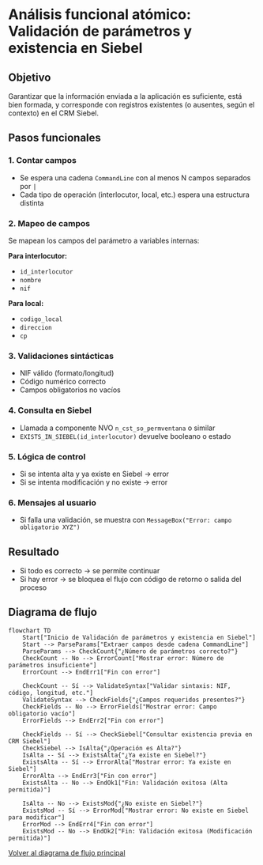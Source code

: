# Análisis funcional atómico: Validación de parámetros y existencia en Siebel

## Objetivo
Garantizar que la información enviada a la aplicación es suficiente, está bien formada, y corresponde con registros existentes (o ausentes, según el contexto) en el CRM Siebel.

## Pasos funcionales

### 1. Contar campos
- Se espera una cadena `CommandLine` con al menos N campos separados por `|`
- Cada tipo de operación (interlocutor, local, etc.) espera una estructura distinta

### 2. Mapeo de campos
Se mapean los campos del parámetro a variables internas:

**Para interlocutor:**
- `id_interlocutor`
- `nombre`
- `nif`

**Para local:**
- `codigo_local`
- `direccion`
- `cp`

### 3. Validaciones sintácticas
- NIF válido (formato/longitud)
- Código numérico correcto
- Campos obligatorios no vacíos

### 4. Consulta en Siebel
- Llamada a componente NVO `n_cst_so_permventana` o similar
- `EXISTS_IN_SIEBEL(id_interlocutor)` devuelve booleano o estado

### 5. Lógica de control
- Si se intenta alta y ya existe en Siebel → error
- Si se intenta modificación y no existe → error

### 6. Mensajes al usuario
- Si falla una validación, se muestra con `MessageBox("Error: campo obligatorio XYZ")`

## Resultado
- Si todo es correcto → se permite continuar
- Si hay error → se bloquea el flujo con código de retorno o salida del proceso

## Diagrama de flujo

```mermaid
flowchart TD
    Start["Inicio de Validación de parámetros y existencia en Siebel"]
    Start --> ParseParams["Extraer campos desde cadena CommandLine"]
    ParseParams --> CheckCount{"¿Número de parámetros correcto?"}
    CheckCount -- No --> ErrorCount["Mostrar error: Número de parámetros insuficiente"]
    ErrorCount --> EndErr1["Fin con error"]

    CheckCount -- Sí --> ValidateSyntax["Validar sintaxis: NIF, código, longitud, etc."]
    ValidateSyntax --> CheckFields{"¿Campos requeridos presentes?"}
    CheckFields -- No --> ErrorFields["Mostrar error: Campo obligatorio vacío"]
    ErrorFields --> EndErr2["Fin con error"]

    CheckFields -- Sí --> CheckSiebel["Consultar existencia previa en CRM Siebel"]
    CheckSiebel --> IsAlta{"¿Operación es Alta?"}
    IsAlta -- Sí --> ExistsAlta{"¿Ya existe en Siebel?"}
    ExistsAlta -- Sí --> ErrorAlta["Mostrar error: Ya existe en Siebel"]
    ErrorAlta --> EndErr3["Fin con error"]
    ExistsAlta -- No --> EndOk1["Fin: Validación exitosa (Alta permitida)"]

    IsAlta -- No --> ExistsMod{"¿No existe en Siebel?"}
    ExistsMod -- Sí --> ErrorMod["Mostrar error: No existe en Siebel para modificar"]
    ErrorMod --> EndErr4["Fin con error"]
    ExistsMod -- No --> EndOk2["Fin: Validación exitosa (Modificación permitida)"]
```

[Volver al diagrama de flujo principal](readmeOpenAI002.md)